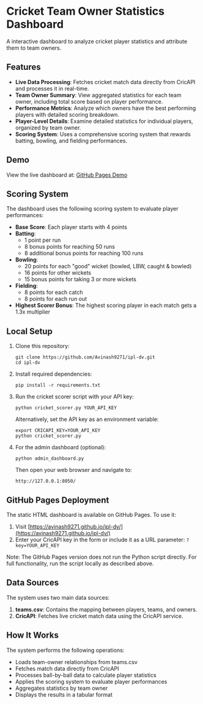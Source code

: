 # Cricket Team Owner Statistics Dashboard

A interactive dashboard to analyze cricket player statistics and attribute them to team owners.

## Features

- **Live Data Processing**: Fetches cricket match data directly from CricAPI and processes it in real-time.
- **Team Owner Summary**: View aggregated statistics for each team owner, including total score based on player performance.
- **Performance Metrics**: Analyze which owners have the best performing players with detailed scoring breakdown.
- **Player-Level Details**: Examine detailed statistics for individual players, organized by team owner.
- **Scoring System**: Uses a comprehensive scoring system that rewards batting, bowling, and fielding performances.

## Demo

View the live dashboard at: [GitHub Pages Demo](https://avinash9271.github.io/ipl-dv/)

## Scoring System

The dashboard uses the following scoring system to evaluate player performances:

- **Base Score**: Each player starts with 4 points
- **Batting**: 
  - 1 point per run
  - 8 bonus points for reaching 50 runs
  - 8 additional bonus points for reaching 100 runs
- **Bowling**:
  - 20 points for each "good" wicket (bowled, LBW, caught & bowled)
  - 16 points for other wickets
  - 15 bonus points for taking 3 or more wickets
- **Fielding**:
  - 8 points for each catch
  - 8 points for each run out
- **Highest Scorer Bonus**: The highest scoring player in each match gets a 1.3x multiplier

## Local Setup

1. Clone this repository:
   ```
   git clone https://github.com/Avinash9271/ipl-dv.git
   cd ipl-dv
   ```

2. Install required dependencies:
   ```
   pip install -r requirements.txt
   ```

3. Run the cricket scorer script with your API key:
   ```
   python cricket_scorer.py YOUR_API_KEY
   ```
   
   Alternatively, set the API key as an environment variable:
   ```
   export CRICAPI_KEY=YOUR_API_KEY
   python cricket_scorer.py
   ```

4. For the admin dashboard (optional):
   ```
   python admin_dashboard.py
   ```
   
   Then open your web browser and navigate to:
   ```
   http://127.0.0.1:8050/
   ```

## GitHub Pages Deployment

The static HTML dashboard is available on GitHub Pages. To use it:

1. Visit [https://avinash9271.github.io/ipl-dv/](https://avinash9271.github.io/ipl-dv/)
2. Enter your CricAPI key in the form or include it as a URL parameter: `?key=YOUR_API_KEY`

Note: The GitHub Pages version does not run the Python script directly. For full functionality, run the script locally as described above.

## Data Sources

The system uses two main data sources:

1. **teams.csv**: Contains the mapping between players, teams, and owners.
2. **CricAPI**: Fetches live cricket match data using the CricAPI service.

## How It Works

The system performs the following operations:
- Loads team-owner relationships from teams.csv
- Fetches match data directly from CricAPI
- Processes ball-by-ball data to calculate player statistics
- Applies the scoring system to evaluate player performances
- Aggregates statistics by team owner
- Displays the results in a tabular format 